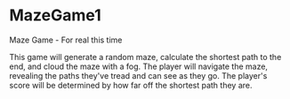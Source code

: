 # MazeGame1
Maze Game - For real this time


This game will generate a random maze, calculate the shortest path to the end, and cloud the maze with a fog.
The player will navigate the maze, revealing the paths they've tread and can see as they go.
The player's score will be determined by how far off the shortest path they are.
